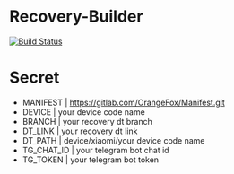 # Recovery-Builder

[![Build Status](https://cloud.drone.io/api/badges/AnGgIt88/Recovery-Builder-Drone-CI/status.svg)](https://cloud.drone.io/AnGgIt88/Recovery-Builder-Drone-CI)

# Secret
* MANIFEST | https://gitlab.com/OrangeFox/Manifest.git
* DEVICE | your device code name
* BRANCH | your recovery dt branch
* DT_LINK | your recovery dt link
* DT_PATH | device/xiaomi/your device code name
* TG_CHAT_ID | your telegram bot chat id
* TG_TOKEN | your telegram bot token
